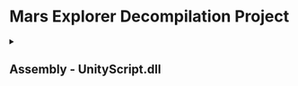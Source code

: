 # Mars Explorer Decompilation Project
<details closed>
<summary><h2>Assembly - UnityScript.dll</h2></summary>
<h3>About</h3>
<ul>
  <li>Used ILSpy to decompile dll from marsxplr 2.22 win32 into C#</li>
  <li>Updated upd3 address (Lobby.cs)</li>
  <li>Updated game version from 2.22 to 2.3 (GameData.cs)</li>
</ul>
</details>
